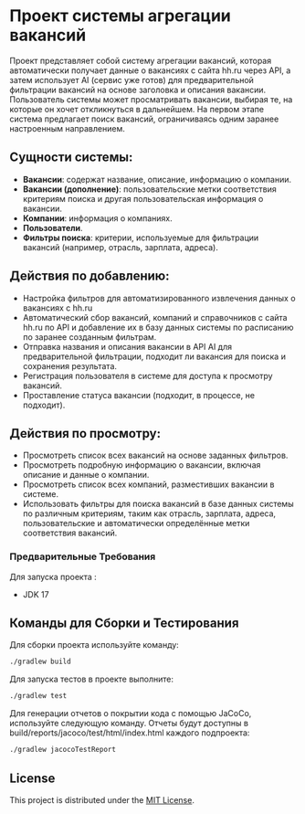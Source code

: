 # Проект системы агрегации вакансий

Проект представляет собой систему агрегации вакансий, которая автоматически получает данные о
вакансиях с сайта hh.ru через API, а затем использует AI (сервис уже готов) для предварительной
фильтрации вакансий на основе заголовка и описания вакансии. Пользователь системы может просматривать
вакансии, выбирая те, на которые он хочет откликнуться в дальнейшем. На первом этапе система
предлагает поиск вакансий, ограничиваясь одним заранее настроенным направлением.

## Сущности системы:

- **Вакансии**: содержат название, описание, информацию о компании.
- **Вакансии (дополнение)**: пользовательские метки соответствия критериям поиска и другая
  пользовательская информация о вакансии.
- **Компании**: информация о компаниях.
- **Пользователи**.
- **Фильтры поиска**: критерии, используемые для фильтрации вакансий (например, отрасль, зарплата,
  адреса).

## Действия по добавлению:

- Настройка фильтров для автоматизированного извлечения данных о вакансиях с hh.ru
- Автоматический сбор вакансий, компаний и справочников с сайта hh.ru по API и добавление их в
  базу данных системы по расписанию по заранее созданным фильтрам.
- Отправка названия и описания вакансии в API AI для предварительной фильтрации, 
  подходит ли вакансия для поиска и сохранения результата.
- Регистрация пользователя в системе для доступа к просмотру вакансий.
- Проставление статуса вакансии (подходит, в процессе, не подходит).

## Действия по просмотру:

- Просмотреть список всех вакансий на основе заданных фильтров.
- Просмотреть подробную информацию о вакансии, включая описание и данные о компании.
- Просмотреть список всех компаний, разместивших вакансии в системе.
- Использовать фильтры для поиска вакансий в базе данных системы по различным критериям, таким как
  отрасль, зарплата, адреса, пользовательские и автоматически определённые метки соответствия
  вакансий.

### Предварительные Требования

Для запуска проекта :

- JDK 17

## Команды для Сборки и Тестирования

Для сборки проекта используйте команду:

```sh
./gradlew build
```

Для запуска тестов в проекте выполните:

```sh
./gradlew test
```

Для генерации отчетов о покрытии кода с помощью JaCoCo, используйте следующую команду.
Отчеты будут доступны в build/reports/jacoco/test/html/index.html каждого подпроекта:

```sh
./gradlew jacocoTestReport
```

## License

This project is distributed under the [MIT License](LICENSE).
